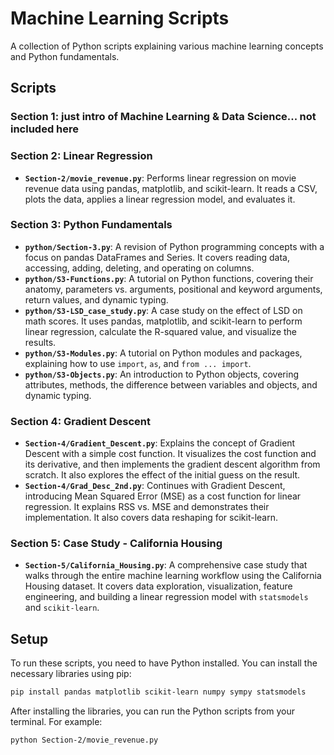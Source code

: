 # Machine Learning Scripts

A collection of Python scripts explaining various machine learning concepts and Python fundamentals.

## Scripts

### Section 1: just intro of Machine Learning & Data Science... not included here

### Section 2: Linear Regression

*   **`Section-2/movie_revenue.py`**: Performs linear regression on movie revenue data using pandas, matplotlib, and scikit-learn. It reads a CSV, plots the data, applies a linear regression model, and evaluates it.

### Section 3: Python Fundamentals

*   **`python/Section-3.py`**: A revision of Python programming concepts with a focus on pandas DataFrames and Series. It covers reading data, accessing, adding, deleting, and operating on columns.
*   **`python/S3-Functions.py`**: A tutorial on Python functions, covering their anatomy, parameters vs. arguments, positional and keyword arguments, return values, and dynamic typing.
*   **`python/S3-LSD_case_study.py`**: A case study on the effect of LSD on math scores. It uses pandas, matplotlib, and scikit-learn to perform linear regression, calculate the R-squared value, and visualize the results.
*   **`python/S3-Modules.py`**: A tutorial on Python modules and packages, explaining how to use `import`, `as`, and `from ... import`.
*   **`python/S3-Objects.py`**: An introduction to Python objects, covering attributes, methods, the difference between variables and objects, and dynamic typing.

### Section 4: Gradient Descent

*   **`Section-4/Gradient_Descent.py`**: Explains the concept of Gradient Descent with a simple cost function. It visualizes the cost function and its derivative, and then implements the gradient descent algorithm from scratch. It also explores the effect of the initial guess on the result.
*   **`Section-4/Grad_Desc_2nd.py`**: Continues with Gradient Descent, introducing Mean Squared Error (MSE) as a cost function for linear regression. It explains RSS vs. MSE and demonstrates their implementation. It also covers data reshaping for scikit-learn.

### Section 5: Case Study - California Housing

*   **`Section-5/California_Housing.py`**: A comprehensive case study that walks through the entire machine learning workflow using the California Housing dataset. It covers data exploration, visualization, feature engineering, and building a linear regression model with `statsmodels` and `scikit-learn`.

## Setup

To run these scripts, you need to have Python installed.
You can install the necessary libraries using pip:

```bash
pip install pandas matplotlib scikit-learn numpy sympy statsmodels
```

After installing the libraries, you can run the Python scripts from your terminal. For example:

```bash
python Section-2/movie_revenue.py
```
